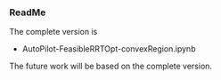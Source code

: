 ### ReadMe
The complete version is 
- AutoPilot-FeasibleRRTOpt-convexRegion.ipynb

The future work will be based on the complete version.